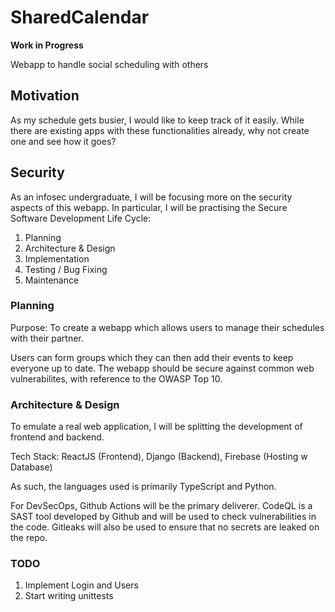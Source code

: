 # SharedCalendar 
**Work in Progress**

Webapp to handle social scheduling with others

## Motivation
As my schedule gets busier, I would like to keep track of it easily. 
While there are existing apps with these functionalities already, why not create one and see how it goes?

## Security
As an infosec undergraduate, I will be focusing more on the security aspects of this webapp.
In particular, I will be practising the Secure Software Development Life Cycle:
1. Planning
2. Architecture & Design
3. Implementation
4. Testing / Bug Fixing
5. Maintenance 

### Planning
Purpose: To create a webapp which allows users to manage their schedules with their partner. 

Users can form groups which they can then add their events to keep everyone up to date.
The webapp should be secure against common web vulnerabilites, with reference to the OWASP Top 10.

### Architecture & Design
To emulate a real web application, I will be splitting the development of frontend and backend. 

Tech Stack: ReactJS (Frontend), Django (Backend), Firebase (Hosting w Database)

As such, the languages used is primarily TypeScript and Python.

For DevSecOps, Github Actions will be the primary deliverer. CodeQL is a SAST tool developed by Github and will be used to check vulnerabilities in the code.
Gitleaks will also be used to ensure that no secrets are leaked on the repo.

### TODO
1. Implement Login and Users
2. Start writing unittests